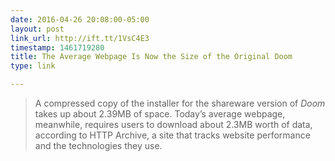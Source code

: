 ```yaml
---
date: 2016-04-26 20:08:00-05:00
layout: post
link_url: http://ift.tt/1VsC4E3
timestamp: 1461719280
title: The Average Webpage Is Now the Size of the Original Doom
type: link

---
```

> A compressed copy of the installer for the shareware version
of *Doom* takes up about 2.39MB of space. Today’s average webpage,
meanwhile, requires users to download about 2.3MB worth of data, according
to HTTP Archive, a site that tracks website performance and the
technologies they use.